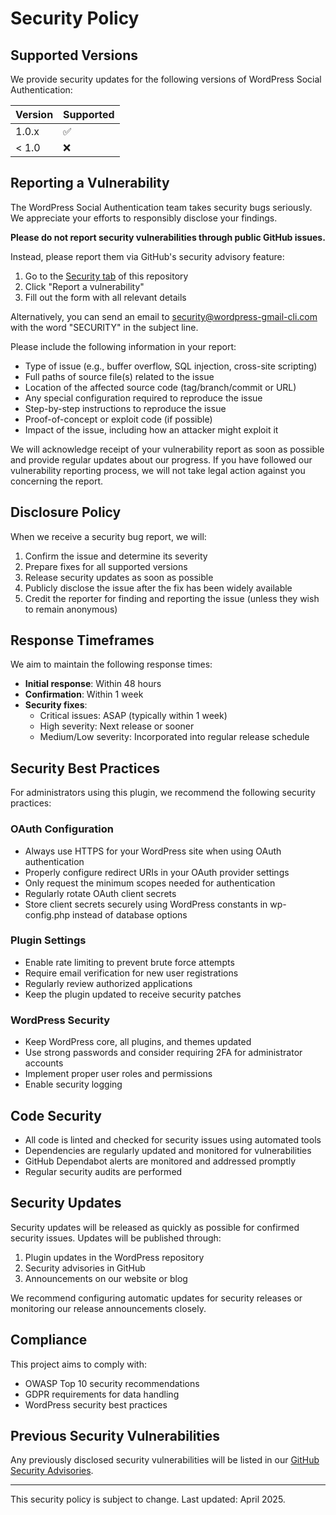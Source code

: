 # Security Policy

## Supported Versions

We provide security updates for the following versions of WordPress Social Authentication:

| Version | Supported          |
| ------- | ------------------ |
| 1.0.x   | :white_check_mark: |
| < 1.0   | :x:                |

## Reporting a Vulnerability

The WordPress Social Authentication team takes security bugs seriously. We appreciate your efforts to responsibly disclose your findings.

**Please do not report security vulnerabilities through public GitHub issues.**

Instead, please report them via GitHub's security advisory feature:

1. Go to the [Security tab](https://github.com/wordpress-gmail-cli/wp-social-auth/security) of this repository
2. Click "Report a vulnerability"
3. Fill out the form with all relevant details

Alternatively, you can send an email to security@wordpress-gmail-cli.com with the word "SECURITY" in the subject line.

Please include the following information in your report:

- Type of issue (e.g., buffer overflow, SQL injection, cross-site scripting)
- Full paths of source file(s) related to the issue
- Location of the affected source code (tag/branch/commit or URL)
- Any special configuration required to reproduce the issue
- Step-by-step instructions to reproduce the issue
- Proof-of-concept or exploit code (if possible)
- Impact of the issue, including how an attacker might exploit it

We will acknowledge receipt of your vulnerability report as soon as possible and provide regular updates about our progress. If you have followed our vulnerability reporting process, we will not take legal action against you concerning the report.

## Disclosure Policy

When we receive a security bug report, we will:

1. Confirm the issue and determine its severity
2. Prepare fixes for all supported versions 
3. Release security updates as soon as possible
4. Publicly disclose the issue after the fix has been widely available
5. Credit the reporter for finding and reporting the issue (unless they wish to remain anonymous)

## Response Timeframes

We aim to maintain the following response times:

- **Initial response**: Within 48 hours
- **Confirmation**: Within 1 week
- **Security fixes**: 
  - Critical issues: ASAP (typically within 1 week)
  - High severity: Next release or sooner
  - Medium/Low severity: Incorporated into regular release schedule

## Security Best Practices

For administrators using this plugin, we recommend the following security practices:

### OAuth Configuration
- Always use HTTPS for your WordPress site when using OAuth authentication
- Properly configure redirect URIs in your OAuth provider settings
- Only request the minimum scopes needed for authentication
- Regularly rotate OAuth client secrets
- Store client secrets securely using WordPress constants in wp-config.php instead of database options

### Plugin Settings
- Enable rate limiting to prevent brute force attempts
- Require email verification for new user registrations
- Regularly review authorized applications
- Keep the plugin updated to receive security patches

### WordPress Security
- Keep WordPress core, all plugins, and themes updated
- Use strong passwords and consider requiring 2FA for administrator accounts
- Implement proper user roles and permissions
- Enable security logging

## Code Security

- All code is linted and checked for security issues using automated tools
- Dependencies are regularly updated and monitored for vulnerabilities
- GitHub Dependabot alerts are monitored and addressed promptly
- Regular security audits are performed

## Security Updates

Security updates will be released as quickly as possible for confirmed security issues. Updates will be published through:

1. Plugin updates in the WordPress repository
2. Security advisories in GitHub
3. Announcements on our website or blog

We recommend configuring automatic updates for security releases or monitoring our release announcements closely.

## Compliance

This project aims to comply with:

- OWASP Top 10 security recommendations
- GDPR requirements for data handling
- WordPress security best practices

## Previous Security Vulnerabilities

Any previously disclosed security vulnerabilities will be listed in our [GitHub Security Advisories](https://github.com/wordpress-gmail-cli/wp-social-auth/security/advisories?state=published).

---

This security policy is subject to change. Last updated: April 2025.
